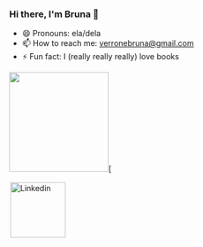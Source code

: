 ### Hi there, I'm Bruna 👋

- 😄 Pronouns: ela/dela
- 📫 How to reach me: verronebruna@gmail.com
- ⚡ Fun fact: I (really really really) love books 

<div align="left">
  <a href="https://github.com/verronebruna">
  <img height="180em" src="https://github-readme-stats.vercel.app/api?username=verronebruna&show_icons=true&theme=dark&include_all_commits=true&count_private=true"/>[
</div>

  <p align="left">
<a href="https://www.linkedin.com/in/verronebruna/" target="blank" alt="linkedin"><img align="center" style="margin: 2px" width="100px" alt="Linkedin" src="https://img.shields.io/badge/Linkedin-%230077B5.svg?&style=flat-square&logo=linkedin&logoColor=white" /></a>
</p>
